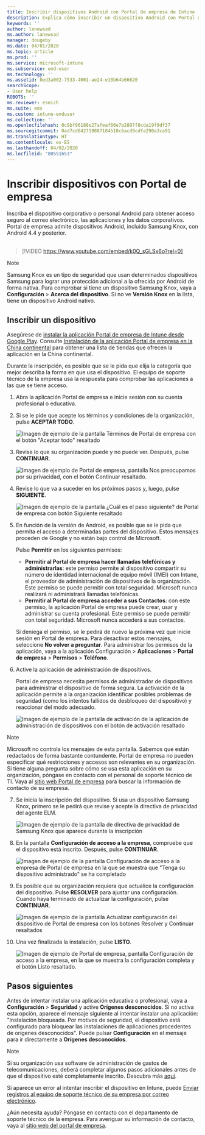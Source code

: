 ```yaml
---
title: Inscribir dispositivos Android con Portal de empresa de Intune | Microsoft Docs
description: Explica cómo inscribir un dispositivo Android con Portal de empresa de Intune
keywords: ''
author: lenewsad
ms.author: lanewsad
manager: dougeby
ms.date: 04/01/2020
ms.topic: article
ms.prod: ''
ms.service: microsoft-intune
ms.subservice: end-user
ms.technology: ''
ms.assetid: 0ed3a002-7533-4001-ae24-e10b64b66620
searchScope:
- User help
ROBOTS: ''
ms.reviewer: esmich
ms.suite: ems
ms.custom: intune-enduser
ms.collection: ''
ms.openlocfilehash: 0c9bf96188e27afeaf66e7b2897f8cda19f9df37
ms.sourcegitcommit: 0ad7cd842719887184510c6acd9cdfa290a3ca91
ms.translationtype: HT
ms.contentlocale: es-ES
ms.lasthandoff: 04/02/2020
ms.locfileid: "80551653"
---
```

# <a name="enroll-your-device-with-company-portal"></a>Inscribir dispositivos con Portal de empresa  
Inscriba el dispositivo corporativo o personal Android para obtener acceso seguro al correo electrónico, las aplicaciones y los datos corporativos. Portal de empresa admite dispositivos Android, incluido Samsung Knox, con Android 4.4 y posterior.  
</br>
> [!VIDEO https://www.youtube.com/embed/k0Q_sGLSx6o?rel=0]

> [!NOTE]
> Samsung Knox es un tipo de seguridad que usan determinados dispositivos Samsung para lograr una protección adicional a la ofrecida por Android de forma nativa. Para comprobar si tiene un dispositivo Samsung Knox, vaya a **Configuración** > **Acerca del dispositivo**. Si no ve **Versión Knox** en la lista, tiene un dispositivo Android nativo.

## <a name="enroll-device"></a>Inscribir un dispositivo  
Asegúrese de [instalar la aplicación Portal de empresa de Intune desde Google Play](https://play.google.com/store/apps/details?id=com.microsoft.windowsintune.companyportal). Consulte [Instalación de la aplicación Portal de empresa en la China continental](install-company-portal-android-china.md) para obtener una lista de tiendas que ofrecen la aplicación en la China continental.    

Durante la inscripción, es posible que se le pida que elija la categoría que mejor describa la forma en que usa el dispositivo. El equipo de soporte técnico de la empresa usa la respuesta para comprobar las aplicaciones a las que se tiene acceso.  

1. Abra la aplicación Portal de empresa e inicie sesión con su cuenta profesional o educativa.  

2. Si se le pide que acepte los términos y condiciones de la organización, pulse **ACEPTAR TODO**.  

   ![Imagen de ejemplo de la pantalla Términos de Portal de empresa con el botón "Aceptar todo" resaltado](./media/accept-terms-1911.png)  


3. Revise lo que su organización puede y no puede ver. Después, pulse **CONTINUAR**.


    ![Imagen de ejemplo de Portal de empresa, pantalla Nos preocupamos por su privacidad, con el botón Continuar resaltado.](./media/android-privacy-screen-1911.png)  
4. Revise lo que va a suceder en los próximos pasos y, luego, pulse **SIGUIENTE**.  

    ![Imagen de ejemplo de la pantalla ¿Cuál es el paso siguiente? de Portal de empresa con botón Siguiente resaltado](./media/android-whats-next-1911.png)  


5. En función de la versión de Android, es posible que se le pida que permita el acceso a determinadas partes del dispositivo. Estos mensajes proceden de Google y no están bajo control de Microsoft.  

    Pulse **Permitir** en los siguientes permisos:  
    * **Permitir al Portal de empresa hacer llamadas telefónicas y administrarlas**: este permiso permite al dispositivo compartir su número de identidad internacional de equipo móvil (IMEI) con Intune, el proveedor de administración de dispositivos de la organización. Este permiso se puede permitir con total seguridad. Microsoft nunca realizará ni administrará llamadas telefónicas.  
    * **Permitir al Portal de empresa acceder a sus Contactos**: con este permiso, la aplicación Portal de empresa puede crear, usar y administrar su cuenta profesional.  Este permiso se puede permitir con total seguridad. Microsoft nunca accederá a sus contactos. 

    Si deniega el permiso, se le pedirá de nuevo la próxima vez que inicie sesión en Portal de empresa. Para desactivar estos mensajes, seleccione **No volver a preguntar**. Para administrar los permisos de la aplicación, vaya a la aplicación Configuración > **Aplicaciones** > **Portal de empresa** > **Permisos** > **Teléfono**.  

6. Active la aplicación de administración de dispositivos. 

    Portal de empresa necesita permisos de administrador de dispositivos para administrar el dispositivo de forma segura. La activación de la aplicación permite a la organización identificar posibles problemas de seguridad (como los intentos fallidos de desbloqueo del dispositivo) y reaccionar del modo adecuado.  

    ![Imagen de ejemplo de la pantalla de activación de la aplicación de administración de dispositivos con el botón de activación resaltado](./media/activate-device-administrator-1911.png)  

> [!NOTE]
> Microsoft no controla los mensajes de esta pantalla. Sabemos que están redactados de forma bastante contundente. Portal de empresa no pueden especificar qué restricciones y accesos son relevantes en su organización. Si tiene alguna pregunta sobre cómo se usa esta aplicación en su organización, póngase en contacto con el personal de soporte técnico de TI. Vaya al [sitio web Portal de empresa](https://go.microsoft.com/fwlink/?linkid=2010980) para buscar la información de contacto de su empresa.  


7. Se inicia la inscripción del dispositivo. Si usa un dispositivo Samsung Knox, primero se le pedirá que revise y acepte la directiva de privacidad del agente ELM.   

    ![Imagen de ejemplo de la pantalla de directiva de privacidad de Samsung Knox que aparece durante la inscripción](./media/and-enroll-7-knox-privacy-policy.png)  

8. En la pantalla **Configuración de acceso a la empresa**, compruebe que el dispositivo está inscrito. Después, pulse **CONTINUAR**.  

    ![Imagen de ejemplo de la pantalla Configuración de acceso a la empresa de Portal de empresa en la que se muestra que "Tenga su dispositivo administrado" se ha completado](./media/update-settings-1911.png)  

9. Es posible que su organización requiera que actualice la configuración del dispositivo. Pulse **RESOLVER** para ajustar una configuración. Cuando haya terminado de actualizar la configuración, pulse **CONTINUAR**.  

   ![Imagen de ejemplo de la pantalla Actualizar configuración del dispositivo de Portal de empresa con los botones Resolver y Continuar resaltados](./media/resolve-settings-1911.png)  

10. Una vez finalizada la instalación, pulse **LISTO**.    

    ![Imagen de ejemplo de Portal de empresa, pantalla Configuración de acceso a la empresa, en la que se muestra la configuración completa y el botón Listo resaltado.](./media/android-enrollment-done-1911.png) 

## <a name="next-steps"></a>Pasos siguientes  

Antes de intentar instalar una aplicación educativa o profesional, vaya a **Configuración** > **Seguridad** y active **Orígenes desconocidos**. Si no activa esta opción, aparece el mensaje siguiente al intentar instalar una aplicación: "Instalación bloqueada. Por motivos de seguridad, el dispositivo está configurado para bloquear las instalaciones de aplicaciones procedentes de orígenes desconocidos". Puede pulsar **Configuración** en el mensaje para ir directamente a **Orígenes desconocidos**.  

> [!Note]
> Si su organización usa software de administración de gastos de telecomunicaciones, deberá completar algunos pasos adicionales antes de que el dispositivo esté completamente inscrito. Descubra más [aquí](enroll-your-device-with-telecom-expense-management-android.md).

Si aparece un error al intentar inscribir el dispositivo en Intune, puede [Enviar registros al equipo de soporte técnico de su empresa por correo electrónico](send-logs-to-your-it-admin-by-email-android.md).  

¿Aún necesita ayuda? Póngase en contacto con el departamento de soporte técnico de la empresa. Para averiguar su información de contacto, vaya al [sitio web del portal de empresa](https://go.microsoft.com/fwlink/?linkid=2010980).  